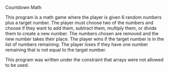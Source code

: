 Countdown Math

This program is a math game where the player is given 6 random numbers plus a target number.
The player must choose two of the numbers and choose if they want to add them, subtract them, multiply them, or divide them to create a new number.
The numbers chosen are removed and the new number takes their place.
The player wins if the target number is in the list of numbers remaining.
The player loses if they have one number remaining that is not equal to the target number.

This program was written under the constraint that arrays were not allowed to be used.
